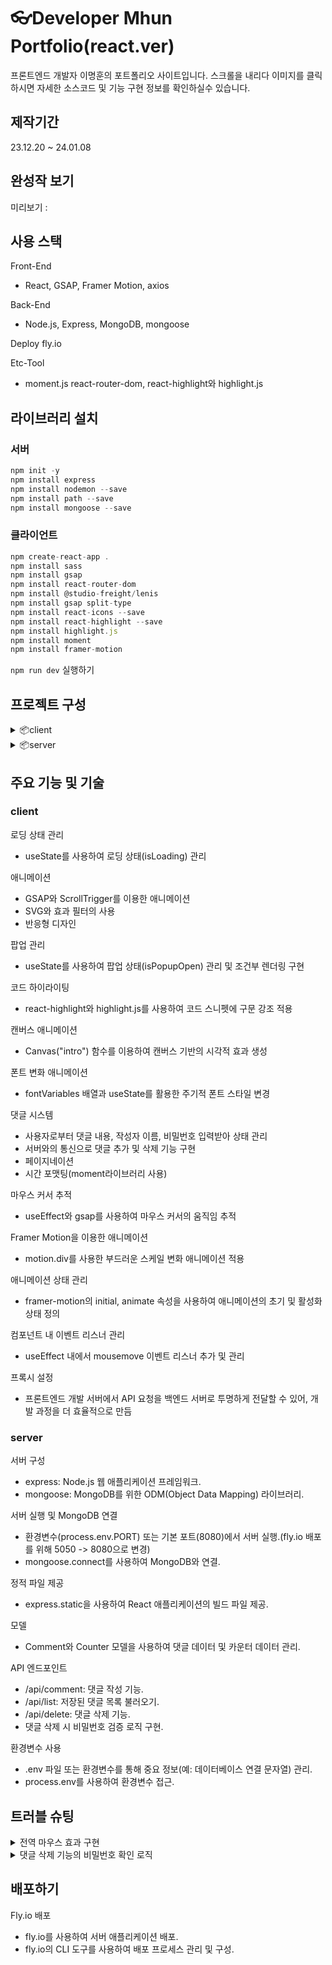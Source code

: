 # 👓Developer Mhun Portfolio(react.ver)
프론트엔드 개발자 이명훈의 포트폴리오 사이트입니다.
스크롤을 내리다 이미지를 클릭하시면 자세한 소스코드 및 기능 구현 정보를 확인하실수 있습니다.

## 제작기간
23.12.20 ~ 24.01.08

## 완성작 보기

미리보기 :

## 사용 스택
Front-End
- React, GSAP, Framer Motion, axios

Back-End
- Node.js, Express, MongoDB, mongoose

Deploy
fly.io

Etc-Tool
- moment.js react-router-dom, react-highlight와 highlight.js

## 라이브러리 설치

### 서버
```javascript
npm init -y
npm install express
npm install nodemon --save
npm install path --save
npm install mongoose --save
```

### 클라이언트
```javascript
npm create-react-app .
npm install sass
npm install gsap
npm install react-router-dom
npm install @studio-freight/lenis
npm install gsap split-type
npm install react-icons --save
npm install react-highlight --save
npm install highlight.js
npm install moment
npm install framer-motion
```

`npm run dev` 실행하기

## 프로젝트 구성

<details>
<summary>📦client</summary>

 ```
 ┣ 📂public
 ┃ ┣ 📜favicon.svg
 ┃ ┗ 📜index.html
 ┣ 📂src
 ┃ ┣ 📂assets
 ┃ ┃ ┣ 📂css
 ┃ ┃ ┃ ┣ 📂popup
 ┃ ┃ ┃ ┣ 📂section
 ┃ ┃ ┃ ┣ 📂setting
 ┃ ┃ ┃ ┗ 📜style.css
 ┃ ┃ ┣ 📂fonts
 ┃ ┃ ┗ 📂img
 ┃ ┣ 📂components
 ┃ ┃ ┣ 📂layout
 ┃ ┃ ┣ 📂popup
 ┃ ┃ ┣ 📂sections
 ┃ ┃ ┗ 📂utils
 ┃ ┣ 📂pages
 ┃ ┣ 📂utils
 ┃ ┣ 📜App.js
 ┃ ┣ 📜index.js
 ┃ ┗ 📜setupProxy.js
 ┣ 📜.gitignore
 ┣ 📜package-lock.json
 ┗ 📜package.json
 ```

</details>

<details>
<summary>📦server</summary>

 ```
 📦App
 ┣ 📂server
 ┃ ┣ 📂config
 ┃ ┃ ┣ 📜dev.js
 ┃ ┃ ┣ 📜key.js
 ┃ ┃ ┗ 📜production.js
 ┃ ┣ 📂model
 ┃ ┃ ┣ 📜Comment.js
 ┃ ┃ ┗ 📜Counter.js
 ┃ ┗ 📜.gitignore
 ┣ 📜.dockerignore
 ┣ 📜Dockerfile
 ┣ 📜fly.toml
 ┣ 📜index.js
 ┣ 📜package-lock.json
 ┣ 📜package.json
 ┗ 📜Procfile
 ```
</details>

## 주요 기능 및 기술

### client

로딩 상태 관리
- useState를 사용하여 로딩 상태(isLoading) 관리   

애니메이션
- GSAP와 ScrollTrigger를 이용한 애니메이션
- SVG와 효과 필터의 사용
- 반응형 디자인

팝업 관리
- useState를 사용하여 팝업 상태(isPopupOpen) 관리 및 조건부 렌더링 구현

코드 하이라이팅
- react-highlight와 highlight.js를 사용하여 코드 스니펫에 구문 강조 적용

캔버스 애니메이션
- Canvas("intro") 함수를 이용하여 캔버스 기반의 시각적 효과 생성

폰트 변화 애니메이션
- fontVariables 배열과 useState를 활용한 주기적 폰트 스타일 변경

댓글 시스템
- 사용자로부터 댓글 내용, 작성자 이름, 비밀번호 입력받아 상태 관리
- 서버와의 통신으로 댓글 추가 및 삭제 기능 구현
- 페이지네이션
- 시간 포맷팅(moment라이브러리 사용)

마우스 커서 추적
- useEffect와 gsap를 사용하여 마우스 커서의 움직임 추적

Framer Motion을 이용한 애니메이션
- motion.div를 사용한 부드러운 스케일 변화 애니메이션 적용

애니메이션 상태 관리
- framer-motion의 initial, animate 속성을 사용하여 애니메이션의 초기 및 활성화 상태 정의

컴포넌트 내 이벤트 리스너 관리
- useEffect 내에서 mousemove 이벤트 리스너 추가 및 관리

프록시 설정
- 프론트엔드 개발 서버에서 API 요청을 백엔드 서버로 투명하게 전달할 수 있어, 개발 과정을 더 효율적으로 만듬

### server
서버 구성
- express: Node.js 웹 애플리케이션 프레임워크.
- mongoose: MongoDB를 위한 ODM(Object Data Mapping) 라이브러리.

서버 실행 및 MongoDB 연결
- 환경변수(process.env.PORT) 또는 기본 포트(8080)에서 서버 실행.(fly.io 배포를 위해 5050 -> 8080으로 변경)
- mongoose.connect를 사용하여 MongoDB와 연결.

정적 파일 제공
- express.static을 사용하여 React 애플리케이션의 빌드 파일 제공.

모델
- Comment와 Counter 모델을 사용하여 댓글 데이터 및 카운터 데이터 관리.

API 엔드포인트
- /api/comment: 댓글 작성 기능.
- /api/list: 저장된 댓글 목록 불러오기.
- /api/delete: 댓글 삭제 기능.
- 댓글 삭제 시 비밀번호 검증 로직 구현.

환경변수 사용
- .env 파일 또는 환경변수를 통해 중요 정보(예: 데이터베이스 연결 문자열) 관리.
- process.env를 사용하여 환경변수 접근.

## 트러블 슈팅

<details>
<summary>전역 마우스 효과 구현</summary>

```
목표: 여러 섹션(Section2, Section3, Section4, Section5, Section6, Section7)에 걸쳐 하나의 마우스 효과(Mouse 컴포넌트)를 전역적으로 사용하려는 시도.

문제: 전역적으로 사용되는 Mouse 컴포넌트에서 해당 영역의 전체 높이값을 정확하게 계산하는 데 실패. Mouse 컴포넌트가 각 섹션의 특정 요소에 대한 상대적 위치를 파악하는 데 필요한 중요한 정보임.

시도: Mouse 컴포넌트를 각 섹션 컴포넌트 내부에 개별적으로 배치하여 효과를 구현.

문제점: 이 방법은 페이지의 여러 부분에서 중복된 마우스 효과를 생성하고, 각각의 Mouse 컴포넌트가 독립적으로 작동하여 전역적인 효과를 제공하지 못함.

구현: Mouse 컴포넌트를 Home 컴포넌트에 한 번만 구현하고, isActive 상태를 통해 전역적으로 효과를 관리.

도전과제: imgRef를 사용하여 각 섹션의 특정 요소에 대한 마우스 효과를 관리하는 것은 복잡도가 높으며, 전역적인 마우스 효과와 개별 섹션의 상호작용을 적절히 조율하는 것이 중요함.

학습 포인트
컴포넌트 재사용: 하나의 Mouse 컴포넌트를 여러 섹션에 걸쳐 재사용하는 방식으로 전역적인 UI 효과를 관리.

DOM 요소 크기 및 위치의 중요성: DOM 요소의 크기 및 위치 정보를 정확히 계산하는 것의 중요성 인식. 이는 전역적인 UI 효과 구현에 핵심적인 역할을 함.

추후 개선 방향: 더 나은 전역 UI 효과 구현을 위해, 요소의 크기 및 위치를 보다 정확하게 계산하는 방법을 모색하고, 해당 데이터를 효과적으로 활용하는 방법 탐구.
```
</details>

<details>
<summary>댓글 삭제 기능의 비밀번호 확인 로직</summary>

문제 상황
- 목표: 사용자가 입력한 비밀번호를 확인하여, 해당 비밀번호가 맞을 경우에만 댓글을 삭제하는 기능 구현.
- 문제: 댓글 삭제 시 비밀번호 확인 로직 구현에 어려움 발생.

초기 접근 방법 및 문제점
- 처음 시도: 사용자로부터 입력받은 비밀번호를 deletePasswords 상태에 저장하고, 댓글 삭제 시 해당 비밀번호를 검증하는 로직 구현.
- 문제점: 사용자가 여러 댓글에 대해 삭제를 시도할 때, 각 댓글에 대한 비밀번호를 개별적으로 관리하는 데 어려움이 있었음. 비밀번호 검증 로직의 정확성 및 보안성 문제.

해결 방법:
- deletePasswords 상태를 객체로 관리하여, 각 댓글 번호(commentNum)별로 비밀번호를 저장.
- 삭제 요청 시, 사용자에게 입력받은 비밀번호와 서버에 저장된 비밀번호를 비교하는 로직을 서버 측에서 구현.
```javascript
const DeleteHandler = (commentNum, password) => {
  if (window.confirm("정말로 삭제하기겠습니까?")) {
    let body = {
      commentNum: commentNum,
      password: password,
    };
    axios.post("/api/delete", body)
      .then((response) => {
        if (response.data.success) {
          alert("댓글이 삭제되었습니다.");
          setCommentList(commentList.filter((comment) => comment.commentNum !== commentNum));
        } else {
          alert("비밀번호가 일치하지 않습니다.");
        }
      })
      .catch((err) => {
        console.log(err);
        alert("댓글 삭제에 실패했습니다.");
      });
  }
};
```

학습 포인트 및 개선 방향
- 상태 관리의 중요성: 각 댓글별로 비밀번호를 관리하는 방식의 중요성 인식. 이를 통해 사용자 경험을 개선하고 보안을 강화.
- 서버 측 로직의 중요성: 클라이언트-서버 간의 상호작용에서 서버 측 로직이 중요한 역할을 하는 것을 이해. 비밀번호 검증과 같은 보안 관련 로직은 서버 측에서 처리.
- 사용자 경험 개선: 오류 메시지와 사용자 안내를 통해 더 나은 사용자 경험 제공.
</details>

## 배포하기
Fly.io 배포
- fly.io를 사용하여 서버 애플리케이션 배포.
- fly.io의 CLI 도구를 사용하여 배포 프로세스 관리 및 구성.
